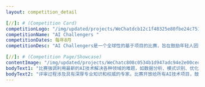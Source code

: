 ```yaml
---
layout: competition_detail

[//]: # (Competition Card)
competitionLogo: "/img/updated/projects/WeChatdcb12c1f48325e80fbe24c7513e0be3b.png"
competitionName: "AI Challengers "
competitionDates: 每年8月
competitionDesc: "AI Challengers是一个全球性的基于项目的比赛，旨在鼓励年轻人团队使用人工智能(AI)解决世界上最棘手的实际问题。 "

[//]: # (Competition Page/Showcase)
contentImage: "/img/updated/projects/WeChatc808c0534b1d947adc94e2e00ceda08c.png"
bodyText1: "比赛强调利用最新的AI技术解决各种领域的难题，如数据分析、模式识别、优化、自然语言处理和决策支持等。这个比赛吸引了来自世界各地不同国家和地区的参与者，使其成为一个真正的全球性事件。参赛者来自不同的背景、文化和技能集。"
bodyText2: "评审过程涉及具有深厚专业知识和权威的专家。比赛开放给所有AI技术项目，鼓励多样化的应用。"
---
```

